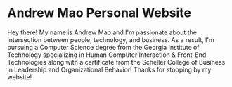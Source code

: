 # Andrew Mao Personal Website

Hey there! My name is Andrew Mao and I'm passionate about the intersection between people, technology, and business. As a result, I'm pursuing a Computer Science degree from the Georgia Institute of Technology specializing in Human Computer Interaction & Front-End Technologies along with a certificate from the Scheller College of Business in Leadership and Organizational Behavior! Thanks for stopping by my website!